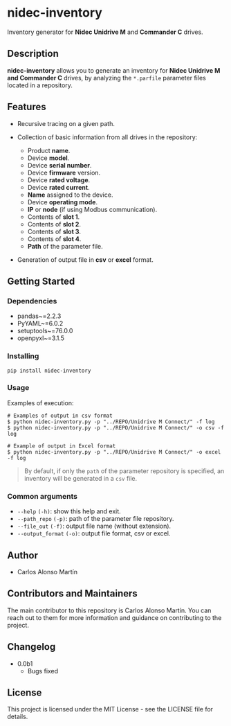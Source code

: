 # nidec-inventory

Inventory generator for **Nidec Unidrive M** and **Commander C** drives.

## Description

**nidec-inventory** allows you to generate an inventory for **Nidec Unidrive M and Commander C** drives, by analyzing the `*.parfile` parameter files located in a repository.

## Features

- Recursive tracing on a given path.
- Collection of basic information from all drives in the repository:

    - Product **name**.
    - Device **model**.
    - Device **serial number**.
    - Device **firmware** version.
    - Device **rated voltage**.
    - Device **rated current**.
    - **Name** assigned to the device.
    - Device **operating mode**.
    - **IP** or **node** (if using Modbus communication).
    - Contents of **slot 1**.
    - Contents of **slot 2**.
    - Contents of **slot 3**.
    - Contents of **slot 4**.
    - **Path** of the parameter file.

- Generation of output file in **csv** or **excel** format.

## Getting Started

### Dependencies

- pandas~=2.2.3
- PyYAML~=6.0.2
- setuptools~=76.0.0
- openpyxl~=3.1.5

### Installing

```shell
pip install nidec-inventory
```

### Usage

Examples of execution:

```shell
# Examples of output in csv format
$ python nidec-inventory.py -p "../REPO/Unidrive M Connect/" -f log
$ python nidec-inventory.py -p "../REPO/Unidrive M Connect/" -o csv -f log
```

```shell
# Example of output in Excel format
$ python nidec-inventory.py -p "../REPO/Unidrive M Connect/" -o excel -f log
```

> By default, if only the `path` of the parameter repository is specified, an inventory will be generated in a `csv` file.

### Common arguments

- `--help` `(-h)`: show this help and exit.
- `--path_repo` `(-p)`: path of the parameter file repository.
- `--file_out` `(-f)`: output file name (without extension).
- `--output_format` `(-o)`: output file format, csv or excel.

## Author

- Carlos Alonso Martín

## Contributors and Maintainers

The main contributor to this repository is Carlos Alonso Martín. You can reach out to them for more information and guidance on contributing to the project. 

## Changelog

* 0.0b1
    * Bugs fixed 

## License

This project is licensed under the MIT License - see the LICENSE file for details.